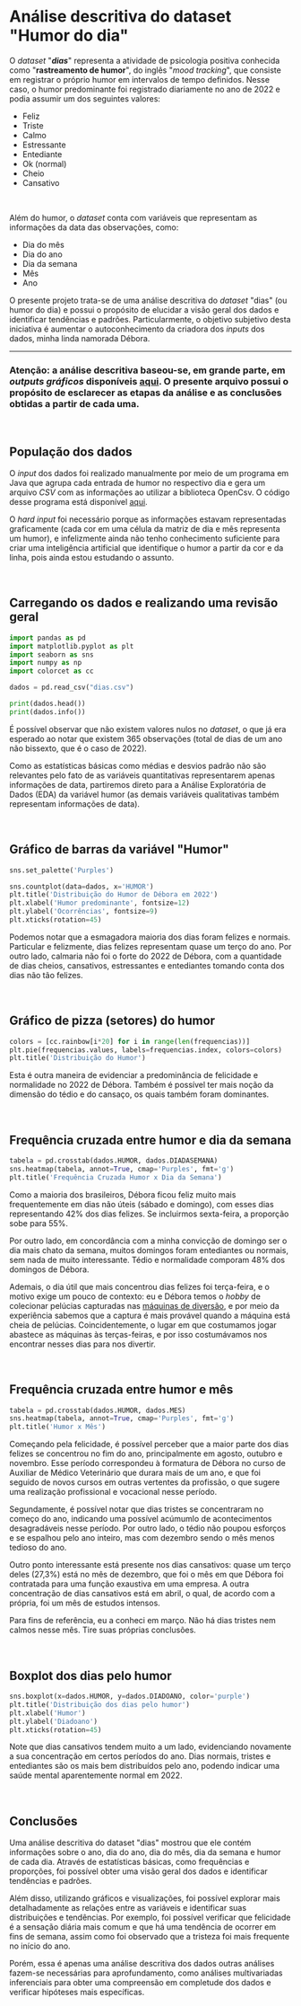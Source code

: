 # Análise descritiva do dataset "Humor do dia"

O *dataset* "***dias***" representa a atividade de psicologia positiva conhecida
como "**rastreamento de humor**", do inglês "*mood tracking*", que consiste em
registrar o próprio humor em intervalos de tempo definidos. Nesse caso, o humor
predominante foi registrado diariamente no ano de 2022 e podia assumir um dos
seguintes valores:

- Feliz
- Triste
- Calmo
- Estressante
- Entediante
- Ok (normal)
- Cheio
- Cansativo

<br>

Além do humor, o *dataset* conta com variáveis que representam as informações da
data das observações, como:

- Dia do mês
- Dia do ano
- Dia da semana
- Mês
- Ano



O presente projeto trata-se de uma análise descritiva do *dataset* "dias" (ou
humor do dia) e possui o propósito de elucidar a visão geral dos dados e
identificar tendências e padrões. Particularmente, o objetivo subjetivo desta
iniciativa é aumentar o autoconhecimento da criadora dos *inputs* dos dados,
minha linda namorada Débora.


---

### Atenção: a análise descritiva baseou-se, em grande parte, em ***outputs gráficos*** disponíveis [aqui](https://colab.research.google.com/drive/1YLn6YGEA09wARLftmXTyuQJ9DurZ6Jk8?authuser=1#scrollTo=lPviCk7msvWd). O  presente arquivo possui o propósito de esclarecer as etapas da análise e as conclusões obtidas a partir de cada uma.

<br>

## População dos dados

O *input* dos dados foi realizado manualmente por meio de um programa em Java
que agrupa cada entrada de humor no respectivo dia e gera um arquivo *CSV* com
as informações ao utilizar a biblioteca OpenCsv. O código desse programa está
disponível
[aqui](https://github.com/mykeleony/analise_descritiva_humor_do_dia_2022).

O *hard input* foi necessário porque as informações estavam representadas
graficamente (cada cor em uma célula da matriz de dia e mês representa um
humor), e infelizmente ainda não tenho conhecimento suficiente para criar uma
inteligência artificial que identifique o humor a partir da cor e da linha, pois
ainda estou estudando o assunto.

<br>

## Carregando os dados e realizando uma revisão geral

```python
import pandas as pd
import matplotlib.pyplot as plt
import seaborn as sns
import numpy as np
import colorcet as cc

dados = pd.read_csv("dias.csv")

print(dados.head())
print(dados.info())
```

É possível observar que não existem valores nulos no *dataset*, o que já era
esperado ao notar que existem 365 observações (total de dias de um ano não
bissexto, que é o caso de 2022).

Como as estatísticas básicas como médias e desvios padrão não são relevantes
pelo fato de as variáveis quantitativas representarem apenas informações de
data, partiremos direto para a Análise Exploratória de Dados (EDA) da variável
humor (as demais variáveis qualitativas também representam informações de data).

<br>

## Gráfico de barras da variável "Humor"

```python
sns.set_palette('Purples')

sns.countplot(data=dados, x='HUMOR')
plt.title('Distribuição do Humor de Débora em 2022')
plt.xlabel('Humor predominante', fontsize=12)
plt.ylabel('Ocorrências', fontsize=9)
plt.xticks(rotation=45)
```

Podemos notar que a esmagadora maioria dos dias foram felizes e normais.
Particular e felizmente, dias felizes representam quase um terço do ano. Por
outro lado, calmaria não foi o forte do 2022 de Débora, com a quantidade de dias
cheios, cansativos, estressantes e entediantes tomando conta dos dias não tão
felizes.

<br>

## Gráfico de pizza (setores) do humor

```python
colors = [cc.rainbow[i*20] for i in range(len(frequencias))]
plt.pie(frequencias.values, labels=frequencias.index, colors=colors)
plt.title('Distribuição do Humor')
```

Esta é outra maneira de evidenciar a predominância de felicidade e normalidade
no 2022 de Débora. Também é possível ter mais noção da dimensão do tédio e do
cansaço, os quais também foram dominantes.

<br>

## Frequência cruzada entre humor e dia da semana

```python
tabela = pd.crosstab(dados.HUMOR, dados.DIADASEMANA)
sns.heatmap(tabela, annot=True, cmap='Purples', fmt='g')
plt.title('Frequência Cruzada Humor x Dia da Semana')
```

Como a maioria dos brasileiros, Débora ficou feliz muito mais frequentemente em
dias não úteis (sábado e domingo), com esses dias representando 42% dos dias
felizes. Se incluirmos sexta-feira, a proporção sobe para 55%.

Por outro lado, em concordância com a minha convicção de domingo ser o dia mais
chato da semana, muitos domingos foram entediantes ou normais, sem nada de muito
interessante. Tédio e normalidade comporam 48% dos domingos de Débora.

Ademais, o dia útil que mais concentrou dias felizes foi terça-feira, e o motivo
exige um pouco de contexto: eu e Débora temos o *hobby* de colecionar pelúcias
capturadas nas [máquinas de diversão](https://www.diverbras.com.br/maquinas-diversao-gruas#:~:text=As%20m%C3%A1quinas%20divers%C3%A3o%20gruas%20s%C3%A3o%20alternativas%20acess%C3%ADveis%20e%20vi%C3%A1veis%20para,o%20ambiente%20familiar%20e%20descontra%C3%ADdo.),
e por meio da experiência sabemos que a captura é mais provável quando a máquina está cheia de pelúcias.
Coincidentemente, o lugar em que costumamos jogar abastece as máquinas às terças-feiras, e por isso
costumávamos nos encontrar nesses dias para nos divertir.

<br>

## Frequência cruzada entre humor e mês

```python
tabela = pd.crosstab(dados.HUMOR, dados.MES)
sns.heatmap(tabela, annot=True, cmap='Purples', fmt='g')
plt.title('Humor x Mês')
```

Começando pela felicidade, é possível perceber que a maior parte dos dias
felizes se concentrou no fim do ano, principalmente em agosto, outubro e
novembro. Esse período correspondeu à formatura de Débora no curso de 
Auxiliar de Médico Veterinário que durara mais de um ano, e que foi seguido de
novos cursos em outras vertentes da profissão, o que sugere uma realização
profissional e vocacional nesse período.

Segundamente, é possível notar que dias tristes se concentraram no começo do ano,
indicando uma possível acúmumlo de acontecimentos desagradáveis nesse período. 
Por outro lado, o tédio não poupou esforços e se espalhou pelo ano inteiro,
mas com dezembro sendo o mês menos tedioso do ano.

Outro ponto interessante está presente nos dias cansativos: quase um terço
deles (27,3%) está no mês de dezembro, que foi o mês em que Débora foi
contratada para uma função exaustiva em uma empresa. A outra concentração de
dias cansativos está em abril, o qual, de acordo com a própria, foi um mês de
estudos intensos.

Para fins de referência, eu a conheci em março. Não há dias tristes nem calmos
nesse mês. Tire suas próprias conclusões.

<br>

## Boxplot dos dias pelo humor

```python
sns.boxplot(x=dados.HUMOR, y=dados.DIADOANO, color='purple')
plt.title('Distribuição dos dias pelo humor')
plt.xlabel('Humor')
plt.ylabel('Diadoano')
plt.xticks(rotation=45)
```


Note que dias cansativos tendem muito a um lado, evidenciando novamente a sua
concentração em certos períodos do ano. Dias normais, tristes e entediantes são
os mais bem distribuídos pelo ano, podendo indicar uma saúde mental
aparentemente normal em 2022.

<br>

## Conclusões

Uma análise descritiva do dataset "dias" mostrou que ele contém informações
sobre o ano, dia do ano, dia do mês, dia da semana e humor de cada dia. Através
de estatísticas básicas, como frequências e proporções,
foi possível obter uma visão geral dos dados e identificar tendências e padrões.

Além disso, utilizando gráficos e visualizações, foi possível explorar mais
detalhadamente as relações entre as variáveis e identificar suas distribuições e
tendências. Por exemplo, foi possível verificar que felicidade é a sensação
diária mais comum e que há uma tendência de ocorrer em fins de semana, assim
como foi observado que a tristeza foi mais frequente no início do ano.

Porém, essa é apenas uma análise descritiva dos dados outras análises fazem-se
necessárias para aprofundamento, como análises multivariadas inferenciais para
obter uma compreensão em completude dos dados e verificar hipóteses mais
específicas.
